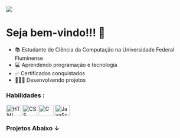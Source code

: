 <img src="https://user-images.githubusercontent.com/102878017/217685599-d8a0387f-3e7d-4868-9d61-b1ad1aa00580.jpg">

<h1>Seja bem-vindo!!! 👋</h1>

- 📚 Estudante de Ciência da Computação na Universidade Federal Fluminense 
- 💻 Aprendendo programação e tecnologia
- ✅ Certificados conquistados 
- 👨🏻‍💻 Desenvolvendo projetos

<div>
  <h3>Habilidades :</h3>
  <img align="center" alt="HTML" height="30" width="40" src="https://cdn.jsdelivr.net/gh/devicons/devicon/icons/html5/html5-plain-wordmark.svg">
  <img align="center" alt="CSS" height="30" width="40" src="https://cdn.jsdelivr.net/gh/devicons/devicon/icons/css3/css3-plain-wordmark.svg">
  <img align="center" alt="C" height="30" width="40" src="https://cdn.jsdelivr.net/gh/devicons/devicon/icons/c/c-original.svg">
  <img align="center" alt="JavaScript" height="30" width="40" src="https://cdn.jsdelivr.net/gh/devicons/devicon/icons/javascript/javascript-original.svg">
</div>

<h3>Projetos Abaixo ↓</h3>
